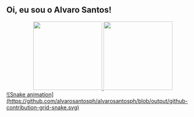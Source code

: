 ## Oi, eu sou o Alvaro Santos!
<div align="center">
  <a href="https://github.com/alvarosantosph">
  <img height="180em" src="https://github-readme-stats.vercel.app/api?username=alvarosantosph&show_icons=true&theme=dracula&include_all_commits=true&count_private=true"/>
  <img height="180em" src="https://github-readme-stats.vercel.app/api/top-langs/?username=alvarosantosph&layout=compact&langs_count=7&theme=dracula"/>
</div>
 
<div> 
  ![Snake animation](https://github.com/alvarosantosph/alvarosantosph/blob/output/github-contribution-grid-snake.svg)
</div>
